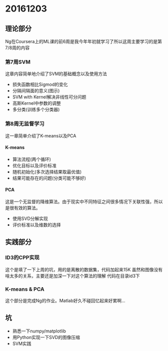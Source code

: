 # 20161203

## 理论部分

Ng在Coursera上的ML课的前6周是我今年年初就学习了所以这周主要学习的是第7/8周的内容

### 第7周SVM

这章内容简单地介绍了SVM的基础概念以及使用方法

- 损失函数相比Sigmod的变化
- 分隔间隔面的意义(图示)
- SVM with Kernel解决非线性可分问题
- 高斯Kernel中参数的调整
- 多分类(训练多个分类器)

### 第8周无监督学习

这一章简单介绍了K-means以及PCA

#### K-means

- 算法流程(两个循环)
- 优化目标以及评价标准
- 随机初始化(多次选择结果取最优值)
- 结果可能存在的问题(分类可能不够好)

#### PCA

这是一个无监督的降维算法。由于现实中不同特征之间很多情况下关联性强，所以是很有效的算法。

- 使用SVD分解实现
- 评价标准以及维数的选择

## 实践部分

### ID3的CPP实现

这个是填了一下上周的坑，用的是离散的数据集，代码加起来15K
虽然和图像没有啥太多的关系，主要还是加深一下对这个算法的理解
代码在目录id3下

### K-means & PCA

这个部分是完成Ng的作业。Matlab好久不碰回忆起来好累啊...

## 坑

- 熟悉一下numpy/matplotlib
- 用Python实现一下SVD的图像压缩
- SVM实践


